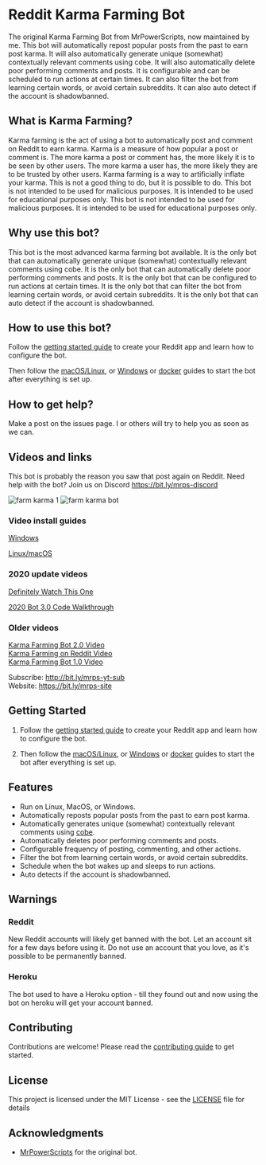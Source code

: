 # Reddit Karma Farming Bot

The original Karma Farming Bot from MrPowerScripts, now maintained by me. This bot will automatically repost popular posts from the past to earn post karma. It will also automatically generate unique (somewhat) contextually relevant comments using cobe. It will also automatically delete poor performing comments and posts. It is configurable and can be scheduled to run actions at certain times. It can also filter the bot from learning certain words, or avoid certain subreddits. It can also auto detect if the account is shadowbanned.

## What is Karma Farming?

Karma farming is the act of using a bot to automatically post and comment on Reddit to earn karma. Karma is a measure of how popular a post or comment is. The more karma a post or comment has, the more likely it is to be seen by other users. The more karma a user has, the more likely they are to be trusted by other users. Karma farming is a way to artificially inflate your karma. This is not a good thing to do, but it is possible to do. This bot is not intended to be used for malicious purposes. It is intended to be used for educational purposes only. This bot is not intended to be used for malicious purposes. It is intended to be used for educational purposes only.

## Why use this bot?

This bot is the most advanced karma farming bot available. It is the only bot that can automatically generate unique (somewhat) contextually relevant comments using cobe. It is the only bot that can automatically delete poor performing comments and posts. It is the only bot that can be configured to run actions at certain times. It is the only bot that can filter the bot from learning certain words, or avoid certain subreddits. It is the only bot that can auto detect if the account is shadowbanned.

## How to use this bot?

Follow the [getting started guide](docs/1-getting-started.md) to create your Reddit app and learn how to configure the bot.

Then follow the [macOS/Linux](docs/2-linux-macos.md), or [Windows](docs/3-windows.md) or [docker](docs/4-docker-guide.md) guides to start the bot after everything is set up.

## How to get help?

Make a post on the issues page. I or others will try to help you as soon as we can.

## Videos and links

This bot is probably the reason you saw that post again on Reddit. Need help with the bot? Join us on Discord https://bit.ly/mrps-discord 

![farm karma 1](https://user-images.githubusercontent.com/1307942/86540032-7e1a2c00-bef9-11ea-9266-16830c5b9dfa.png)
![farm karma bot](https://user-images.githubusercontent.com/1307942/86153469-a40a8f80-baf9-11ea-80b5-d86dd31108d6.png)

### Video install guides
[Windows](https://youtu.be/6ICjZUHO2_I)

[Linux/macOS](https://youtu.be/ga0OC6lYSRs)

### 2020 update videos

[Definitely Watch This One](https://www.youtube.com/watch?v=nWYRGXesb3I)

[2020 Bot 3.0 Code Walkthrough](https://www.youtube.com/watch?v=83zWIz3b7o0)

### Older videos

[Karma Farming Bot 2.0 Video](https://www.youtube.com/watch?v=CCMGHepPBso)  
[Karma Farming on Reddit Video](https://www.youtube.com/watch?v=8DrOERA5FGc)  
[Karma Farming Bot 1.0 Video](https://www.youtube.com/watch?v=KgWsqKkDEtI)  

Subscribe: http://bit.ly/mrps-yt-sub  
Website: https://bit.ly/mrps-site  

## Getting Started

1. Follow the [getting started guide](docs/1-getting-started.md) to create your Reddit app and learn how to configure the bot.

2. Then follow the [macOS/Linux](docs/2-linux-macos.md), or [Windows](docs/3-windows.md) or [docker](docs/4-docker-guide.md) guides to start the bot after everything is set up.

## Features

- Run on Linux, MacOS, or Windows.
- Automatically reposts popular posts from the past to earn post karma.
- Automatically generates unique (somewhat) contextually relevant comments using [cobe](https://github.com/pteichman/cobe).
- Automatically deletes poor performing comments and posts.
- Configurable frequency of posting, commenting, and other actions.
- Filter the bot from learning certain words, or avoid certain subreddits.
- Schedule when the bot wakes up and sleeps to run actions.
- Auto detects if the account is shadowbanned.

## Warnings

### Reddit

New Reddit accounts will likely get banned with the bot. Let an account sit for a few days before using it. Do not use an account that you love, as it's possible to be permanently banned.

### Heroku

The bot used to have a Heroku option - till they found out and now using the bot on heroku will get your account banned.


## Contributing

Contributions are welcome! Please read the [contributing guide](docs/5-contributing.md) to get started.

## License

This project is licensed under the MIT License - see the [LICENSE](LICENSE) file for details

## Acknowledgments

- [MrPowerScripts]("https://github.com/MrPowerScripts/reddit-karma-farming-bot") for the original bot.